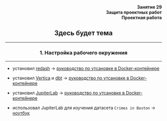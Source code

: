 <div align="right"><h4>Занятие 29</br>Защита проектных работ</br>
Проектная работа</h4></div>

<div align="center"><h2>Здесь будет тема</h2></div>

***
<h3><div align="center">1. Настройка рабочего окружения</div></h3>

***

- установил [redash](https://redash.io/) -> [руководство по утсановке в Docker-контейнере](https://redash.io/help/open-source/dev-guide/docker)
- установил [Vertica](https://www.vertica.com/try/) и [dbt](https://www.getdbt.com/) -> [руководство по утсановке в Docker-контейнере](https://github.com/radchenkoam/vertica-dbt-docker)
- установил [JupiterLab](https://jupyter.org/) -> [руководство по утсановке в Docker-контейнере](https://jupyterlab.readthedocs.io/en/latest/getting_started/installation.html#docker)




- использовал JupiterLab для изучения датасета `Crimes in Boston` -> [ноутбук](https://github.com/radchenkoam/OTUS-de-2020-11/blob/dev/homeworks/datascience-notebook/workspace/boston.ipynb)
